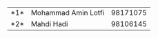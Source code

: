 <table>
  <tr>
    <td>*1*</td>
    <td>Mohammad Amin Lotfi</td>
    <td>98171075</td>
  </tr>
  <tr>
    <td>*2*</td>
    <td>Mahdi Hadi</td>
    <td>98106145</td>
  </tr>
</table>
